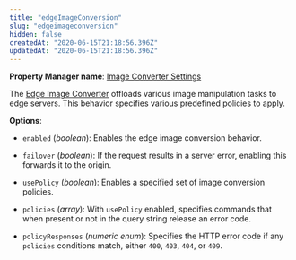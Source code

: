 ```yaml
---
title: "edgeImageConversion"
slug: "edgeimageconversion"
hidden: false
createdAt: "2020-06-15T21:18:56.396Z"
updatedAt: "2020-06-15T21:18:56.396Z"
---
```

__Property Manager name__: [Image Converter Settings](https://control.akamai.com/wh/CUSTOMER/AKAMAI/en-US/WEBHELP/property-manager/property-manager-help/csh_lookup.html?id=PM_9001)

The [Edge Image Converter](http://www.akamai.com/html/technology/image-converter.html) offloads various image manipulation tasks to edge servers.  This behavior specifies various predefined policies to apply.

__Options__:

<div class="option" markdown="1" id="edgeImageConversion.enabled" >

- `enabled` (_boolean_): Enables the edge image conversion behavior.

</div>

<div class="option" markdown="1" id="edgeImageConversion.failover" >

- `failover` (_boolean_): If the request results in a server error, enabling this forwards it to the origin.

</div>

<div class="option" markdown="1" id="edgeImageConversion.usePolicy" >

- `usePolicy` (_boolean_): Enables a specified set of image conversion policies.

</div>

<div class="option" markdown="1" id="edgeImageConversion.policies" >

- `policies` (_array_): With `usePolicy` enabled, specifies commands that when present or not in the query string release an error code.

</div>

<div class="option" markdown="1" id="edgeImageConversion.policyResponses" >

- `policyResponses` (_numeric enum_): Specifies the HTTP error code if any `policies` conditions match, either `400`, `403`, `404`, or `409`.

</div>

</div>

<div class="feature" data-feature="edgeLoadBalancingAdvanced" markdown="1">
